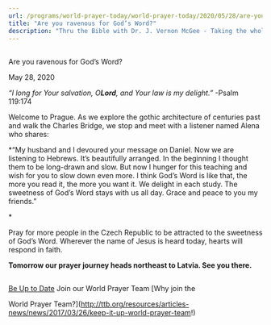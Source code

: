 ```yaml
---
url: /programs/world-prayer-today/world-prayer-today/2020/05/28/are-you-ravenous-for-god-s-word
title: "Are you ravenous for God’s Word?"
description: "Thru the Bible with Dr. J. Vernon McGee - Taking the whole Word to the whole world"
---
```







## 
 Are you ravenous for God’s Word?


May 28, 2020




*“I long for Your salvation, O**Lord**, and Your law is my delight.”* -Psalm 119:174


Welcome to Prague. As we explore the gothic architecture of centuries past and walk the Charles Bridge, we stop and meet with a listener named Alena who shares:


*“My husband and I devoured your message on Daniel. Now we are listening to Hebrews. It’s beautifully arranged. In the beginning I thought them to be long-drawn and slow. But now I hunger for this teaching and wish for you to slow down even more. I think God’s Word is like that, the more you read it, the more you want it. We delight in each study. The sweetness of God’s Word stays with us all day. Grace and peace to you my friends.”  

​*  

Pray for more people in the Czech Republic to be attracted to the sweetness of God’s Word. Wherever the name of Jesus is heard today, hearts will respond in faith.


**Tomorrow our prayer journey heads northeast to Latvia. See you there.**







## 




[Be Up to Date](http://feeds.feedburner.com/WorldPrayerToday "World Prayer Today RSS Feed")
Join our World Prayer Team
[Why join the  

World Prayer Team?](http://ttb.org/resources/articles-news/news/2017/03/26/keep-it-up-world-prayer-team!)




